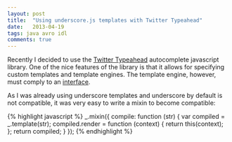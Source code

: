 ```yaml
---
layout: post
title:  "Using underscore.js templates with Twitter Typeahead"
date:   2013-04-19
tags: java avro idl
comments: true
---
```


Recently I decided to use the [Twitter Typeahead][tt] autocomplete javascript library. One of the nice features of the library
is that it allows for specifying custom templates and template engines. The template engine, however, must comply to an
[interface][template-interface].

As I was already using underscore templates and underscore by default is not compatible, it was very easy to write a
mixin to become compatible:

{% highlight javascript %}
_.mixin({
  compile: function (str) {
    var compiled = _.template(str);
    compiled.render = function (context) {
      return this(context);
    };
    return compiled;
  }
});
{% endhighlight %}

[tt]: https://github.com/twitter/typeahead.js
[template-interface]: https://github.com/twitter/typeahead.js#template-engine-compatibility
